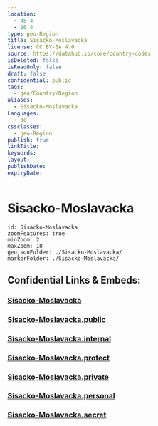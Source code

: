 ```yaml
---
location:
  - 45.4
  - 16.4
type: geo-Region
title: Sisacko-Moslavacka
license: CC BY-SA 4.0
source: https://datahub.io/core/country-codes
isDeleted: false
isReadOnly: false
draft: false
confidential: public
tags:
  - geo/Country/Region
aliases:
  - Sisacko-Moslavacka
Languages:
  - de
cssclasses:
  - geo-Region
publish: true
linkTitle:
keywords:
layout:
publishDate:
expiryDate:
---
```


# Sisacko-Moslavacka

```leaflet
id: Sisacko-Moslavacka
zoomFeatures: true 
minZoom: 2 
maxZoom: 18
geojsonFolder: ./Sisacko-Moslavacka/
markerFolder: ./Sisacko-Moslavacka/
```


## Confidential Links & Embeds: 

### [Sisacko-Moslavacka](/_Standards/Earth/Continent/Europe/Europe~Central/Croatia/Counties/Sisacko-Moslavacka.md) 

### [Sisacko-Moslavacka.public](/_public/Earth/Continent/Europe/Europe~Central/Croatia/Counties/Sisacko-Moslavacka.public.md) 

### [Sisacko-Moslavacka.internal](/_internal/Earth/Continent/Europe/Europe~Central/Croatia/Counties/Sisacko-Moslavacka.internal.md) 

### [Sisacko-Moslavacka.protect](/_protect/Earth/Continent/Europe/Europe~Central/Croatia/Counties/Sisacko-Moslavacka.protect.md) 

### [Sisacko-Moslavacka.private](/_private/Earth/Continent/Europe/Europe~Central/Croatia/Counties/Sisacko-Moslavacka.private.md) 

### [Sisacko-Moslavacka.personal](/_personal/Earth/Continent/Europe/Europe~Central/Croatia/Counties/Sisacko-Moslavacka.personal.md) 

### [Sisacko-Moslavacka.secret](/_secret/Earth/Continent/Europe/Europe~Central/Croatia/Counties/Sisacko-Moslavacka.secret.md)

